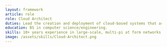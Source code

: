 ```yaml
---
layout: framework
article: role
role: Cloud Architect
duties: Lead the creation and deployment of cloud-based systems that are scalable, secure, and aligned with company-wide business and IT objectives.
education: BS in computer science/engineering.
skills: 10+ years experience in large-scale, multi-pi at form networks. Shell, VBScript, Perl, Python, Linux, and Windows, designing, installing, and administering virtualized environments. Expert understanding of firewalls and load balancing.
image: /assets/skills/Cloud-Architect.png
---
```

